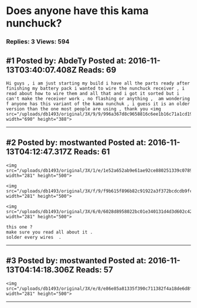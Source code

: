 # Does anyone have this kama nunchuck?

### Replies: 3 Views: 594

## \#1 Posted by: AbdeTy Posted at: 2016-11-13T03:40:07.408Z Reads: 69

```
Hi guys , i am just starting my build i have all the parts ready after finishing my battery pack i wanted to wire the nunchuck receiver , i read about how to wire them and all that and i got it sorted but i can't make the receiver work , no flashing or anything ,  am wondering f anyone has this variant of the kama nunchuk , i guess it is an older version than the one most people are using , thank you <img src="/uploads/db1493/original/3X/9/9/996a367d8c9658816c6ee1b16c71a1cd19de2e53.jpg" width="690" height="388">
```

---
## \#2 Posted by: mostwanted Posted at: 2016-11-13T04:12:47.317Z Reads: 61

```
<img src="/uploads/db1493/original/3X/1/e/1e52a652ab9e61ae92ce880251339c0789b996c8.jpg" width="281" height="500">

<img src="/uploads/db1493/original/3X/f/9/f9b615f896b82c91922a3f372bcdcdb9fc988ecb.jpg" width="281" height="500">

<img src="/uploads/db1493/original/3X/6/0/6028d8958022bc01e340131d4d3d602c42868545.jpg" width="281" height="500">

this one ?
make sure you read all about it .
solder every wires  .
```

---
## \#3 Posted by: mostwanted Posted at: 2016-11-13T04:14:18.306Z Reads: 57

```
<img src="/uploads/db1493/original/3X/e/8/e86e85a81335f390c711382f4a18de6d8fab17f6.jpg" width="281" height="500">
```

---
